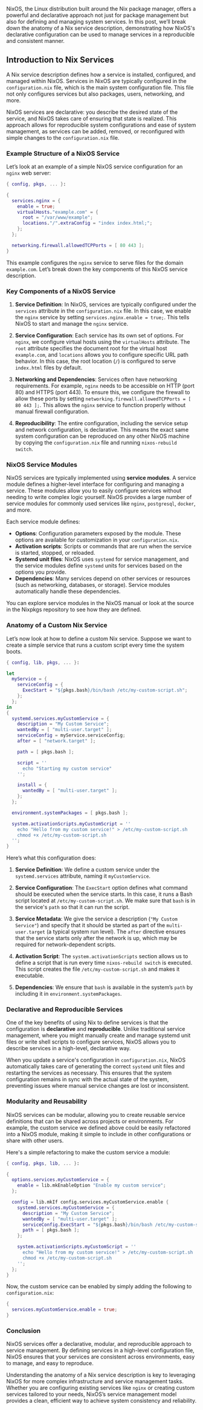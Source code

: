 NixOS, the Linux distribution built around the Nix package manager, offers a powerful and declarative approach not just for package management but also for defining and managing system services. In this post, we’ll break down the anatomy of a Nix service description, demonstrating how NixOS's declarative configuration can be used to manage services in a reproducible and consistent manner.

## Introduction to Nix Services

A Nix service description defines how a service is installed, configured, and managed within NixOS. Services in NixOS are typically configured in the `configuration.nix` file, which is the main system configuration file. This file not only configures services but also packages, users, networking, and more.

NixOS services are declarative: you describe the desired state of the service, and NixOS takes care of ensuring that state is realized. This approach allows for reproducible system configurations and ease of system management, as services can be added, removed, or reconfigured with simple changes to the `configuration.nix` file.

### Example Structure of a NixOS Service

Let’s look at an example of a simple NixOS service configuration for an `nginx` web server:

```nix
{ config, pkgs, ... }:

{
  services.nginx = {
    enable = true;
    virtualHosts."example.com" = {
      root = "/var/www/example";
      locations."/".extraConfig = "index index.html;";
    };
  };

  networking.firewall.allowedTCPPorts = [ 80 443 ];
}
```

This example configures the `nginx` service to serve files for the domain `example.com`. Let’s break down the key components of this NixOS service description.

### Key Components of a NixOS Service

1. **Service Definition**:
   In NixOS, services are typically configured under the `services` attribute in the `configuration.nix` file. In this case, we enable the `nginx` service by setting `services.nginx.enable = true;`. This tells NixOS to start and manage the `nginx` service.

1. **Service Configuration**:
   Each service has its own set of options. For `nginx`, we configure virtual hosts using the `virtualHosts` attribute. The `root` attribute specifies the document root for the virtual host `example.com`, and `locations` allows you to configure specific URL path behavior. In this case, the root location (`/`) is configured to serve `index.html` files by default.

1. **Networking and Dependencies**:
   Services often have networking requirements. For example, `nginx` needs to be accessible on HTTP (port 80) and HTTPS (port 443). To ensure this, we configure the firewall to allow these ports by setting `networking.firewall.allowedTCPPorts = [ 80 443 ];`. This allows the `nginx` service to function properly without manual firewall configuration.

1. **Reproducibility**:
   The entire configuration, including the service setup and network configuration, is declarative. This means the exact same system configuration can be reproduced on any other NixOS machine by copying the `configuration.nix` file and running `nixos-rebuild switch`.

### NixOS Service Modules

NixOS services are typically implemented using **service modules**. A service module defines a higher-level interface for configuring and managing a service. These modules allow you to easily configure services without needing to write complex logic yourself. NixOS provides a large number of service modules for commonly used services like `nginx`, `postgresql`, `docker`, and more.

Each service module defines:

- **Options**: Configuration parameters exposed by the module. These options are available for customization in your `configuration.nix`.
- **Activation scripts**: Scripts or commands that are run when the service is started, stopped, or reloaded.
- **Systemd unit files**: NixOS uses `systemd` for service management, and the service modules define `systemd` units for services based on the options you provide.
- **Dependencies**: Many services depend on other services or resources (such as networking, databases, or storage). Service modules automatically handle these dependencies.

You can explore service modules in the NixOS manual or look at the source in the Nixpkgs repository to see how they are defined.

### Anatomy of a Custom Nix Service

Let’s now look at how to define a custom Nix service. Suppose we want to create a simple service that runs a custom script every time the system boots.

```nix
{ config, lib, pkgs, ... }:

let
  myService = {
    serviceConfig = {
      ExecStart = "${pkgs.bash}/bin/bash /etc/my-custom-script.sh";
    };
  };
in
{
  systemd.services.myCustomService = {
    description = "My Custom Service";
    wantedBy = [ "multi-user.target" ];
    serviceConfig = myService.serviceConfig;
    after = [ "network.target" ];

    path = [ pkgs.bash ];

    script = ''
      echo "Starting my custom service"
    '';

    install = {
      wantedBy = [ "multi-user.target" ];
    };
  };

  environment.systemPackages = [ pkgs.bash ];

  system.activationScripts.myCustomScript = ''
    echo "Hello from my custom service!" > /etc/my-custom-script.sh
    chmod +x /etc/my-custom-script.sh
  '';
}
```

Here’s what this configuration does:

1. **Service Definition**:
   We define a custom service under the `systemd.services` attribute, naming it `myCustomService`.

1. **Service Configuration**:
   The `ExecStart` option defines what command should be executed when the service starts. In this case, it runs a Bash script located at `/etc/my-custom-script.sh`. We make sure that `bash` is in the service's `path` so that it can run the script.

1. **Service Metadata**:
   We give the service a description (`"My Custom Service"`) and specify that it should be started as part of the `multi-user.target` (a typical system run level). The `after` directive ensures that the service starts only after the network is up, which may be required for network-dependent scripts.

1. **Activation Script**:
   The `system.activationScripts` section allows us to define a script that is run every time `nixos-rebuild switch` is executed. This script creates the file `/etc/my-custom-script.sh` and makes it executable.

1. **Dependencies**:
   We ensure that `bash` is available in the system’s `path` by including it in `environment.systemPackages`.

### Declarative and Reproducible Services

One of the key benefits of using Nix to define services is that the configuration is **declarative** and **reproducible**. Unlike traditional service management, where you might manually create and manage systemd unit files or write shell scripts to configure services, NixOS allows you to describe services in a high-level, declarative way.

When you update a service's configuration in `configuration.nix`, NixOS automatically takes care of generating the correct `systemd` unit files and restarting the services as necessary. This ensures that the system configuration remains in sync with the actual state of the system, preventing issues where manual service changes are lost or inconsistent.

### Modularity and Reusability

NixOS services can be modular, allowing you to create reusable service definitions that can be shared across projects or environments. For example, the custom service we defined above could be easily refactored into a NixOS module, making it simple to include in other configurations or share with other users.

Here's a simple refactoring to make the custom service a module:

```nix
{ config, pkgs, lib, ... }:

{
  options.services.myCustomService = {
    enable = lib.mkEnableOption "Enable my custom service";
  };

  config = lib.mkIf config.services.myCustomService.enable {
    systemd.services.myCustomService = {
      description = "My Custom Service";
      wantedBy = [ "multi-user.target" ];
      serviceConfig.ExecStart = "${pkgs.bash}/bin/bash /etc/my-custom-script.sh";
      path = [ pkgs.bash ];
    };

    system.activationScripts.myCustomScript = ''
      echo "Hello from my custom service!" > /etc/my-custom-script.sh
      chmod +x /etc/my-custom-script.sh
    '';
  };
}
```

Now, the custom service can be enabled by simply adding the following to `configuration.nix`:

```nix
{
  services.myCustomService.enable = true;
}
```

### Conclusion

NixOS services offer a declarative, modular, and reproducible approach to service management. By defining services in a high-level configuration file, NixOS ensures that your services are consistent across environments, easy to manage, and easy to reproduce.

Understanding the anatomy of a Nix service description is key to leveraging NixOS for more complex infrastructure and service management tasks. Whether you are configuring existing services like `nginx` or creating custom services tailored to your needs, NixOS’s service management model provides a clean, efficient way to achieve system consistency and reliability.
